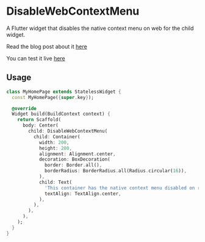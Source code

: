 # DisableWebContextMenu

A Flutter widget that disables the native context menu on web for the child widget.

Read the blog post about it [here](https://mariuti.com/posts/flutter-web-disable-browser-context-menu-for-specific-widget/)

You can test it live [here](https://987d6bac.disable-web-context-menu.pages.dev/)

## Usage

```dart
class MyHomePage extends StatelessWidget {
  const MyHomePage({super.key});

  @override
  Widget build(BuildContext context) {
    return Scaffold(
      body: Center(
        child: DisableWebContextMenu(
          child: Container(
            width: 200,
            height: 200,
            alignment: Alignment.center,
            decoration: BoxDecoration(
              border: Border.all(),
              borderRadius: BorderRadius.all(Radius.circular(16)),
            ),
            child: Text(
              'This container has the native context menu disabled on right click',
              textAlign: TextAlign.center,
            ),
          ),
        ),
      ),
    );
  }
}
```
